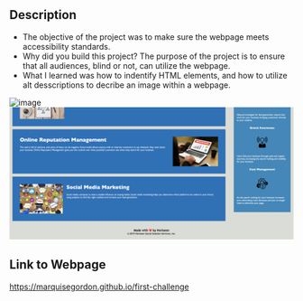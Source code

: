 # <Business-Website-Benefits>

## Description

- The objective of the project was to make sure the webpage meets accessibility standards.
- Why did you build this project? The purpose of the project is to ensure that all audiences, blind or not, can utilize the webpage.
- What I learned was how to indentify HTML elements, and how to utilize alt desscriptions to decribe an image within a webpage.


![image](./assets/images/screenshot.png)
![image](./assets/images/screenshot_02.png)

## Link to Webpage
https://marquisegordon.github.io/first-challenge
